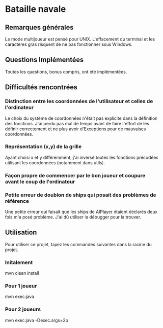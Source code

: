 # Bataille navale

## Remarques générales

Le mode multijoueur est pensé pour UNIX. L'effacement du terminal et les caractères gras risquent de ne pas fonctionner sous Windows.

## Questions Implémentées

Toutes les questions, bonus compris, ont été implémentées.

## Difficultés rencontrées

### Distinction entre les coordonnées de l'utilisateur et celles de l'ordinateur

Le choix du système de coordonnées n'était pas explicite dans la définition des fonctions. J'ai perdu pas mal de temps avant de faire l'effort de les définir correctement et ne plus avoir d'Exceptions pour de mauvaises coordonnées.

### Représentation (x,y) de la grille

Ayant choisi x et y différemment, j'ai inversé toutes les fonctions précodées utilisant les coordonnées (notamment dans utils).

### Façon propre de commencer par le bon joueur et coupure avant le coup de l'ordinateur

### Petite erreur de doublon de ships qui posait des problèmes de référence

Une petite erreur qui faisait que les ships de AIPlayer étaient déclarés deux fois m'a posé problème. J'ai dû utiliser le débugger pour la trouver.

## Utilisation

Pour utiliser ce projet, tapez les commandes suivantes dans la racine du projet.

### Initalement

mvn clean install

### Pour 1 joueur

mvn exec:java

### Pour 2 joueurs

mvn exec:java -Dexec.args=2p
